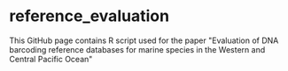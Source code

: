 # reference_evaluation
This GitHub page contains R script used for the paper "Evaluation of DNA barcoding reference databases for marine species in the Western and Central Pacific Ocean"
